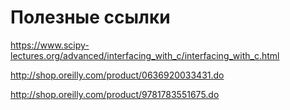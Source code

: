 # Полезные ссылки

https://www.scipy-lectures.org/advanced/interfacing_with_c/interfacing_with_c.html

http://shop.oreilly.com/product/0636920033431.do

http://shop.oreilly.com/product/9781783551675.do

